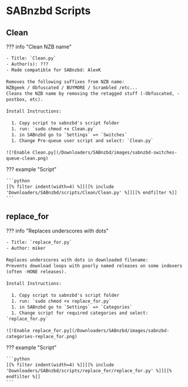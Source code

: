 # SABnzbd Scripts

## Clean

??? info "Clean NZB name"

    - Title: `Clean.py`
    - Author(s): ???
    - Made compatible for SABnzbd: AlexK

    Removes the following suffixes from NZB name:
    NZBgeek / Obfuscated / BUYMORE / Scrambled /etc...
    Cleans the NZB name by removing the retagged stuff (-Obfuscated, -postbox, etc).

    Install Instructions:

      1. Copy script to sabnzbd's script folder
      1. run: `sudo chmod +x Clean.py`
      1. in SABnzbd go to `Settings` => `Switches`
      1. Change Pre-queue user script and select: `Clean.py`

    ![!Enable Clean.py](/Downloaders/SABnzbd/images/sabnzbd-switches-queue-clean.png)

??? example "Script"

    ```python
    [[% filter indent(width=4) %]][[% include 'Downloaders/SABnzbd/scripts/Clean/Clean.py' %]][[% endfilter %]]
    ```
## replace_for

??? info "Replaces underscores with dots"

    - Title: `replace_for.py`
    - Author: miker

    Replaces underscores with dots in downloaded filename:  
    Prevents download loops with poorly named releases on some indexers (often -HONE releases).

    Install Instructions:

      1. Copy script to sabnzbd's script folder
      1. run: `sudo chmod +x replace_for.py`
      1. in SABnzbd go to `Settings` => `Categories`
      1. Change script for required categories and select: `replace_for.py`

    ![!Enable replace_for.py](/Downloaders/SABnzbd/images/sabnzbd-categories-replace_for.png)

??? example "Script"

    ```python
    [[% filter indent(width=4) %]][[% include 'Downloaders/SABnzbd/scripts/replace_for/replace_for.py' %]][[% endfilter %]]
    ```
